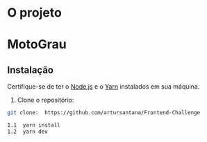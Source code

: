
# O projeto 

# MotoGrau





## Instalação

Certifique-se de ter o [Node.js](https://nodejs.org/) e o [Yarn](https://yarnpkg.com/) instalados em sua máquina.

1. Clone o repositório:

```bash
git clone:  https://github.com/artursantana/Frontend-Challenge

1.1  yarn install
1.2  yarn dev




